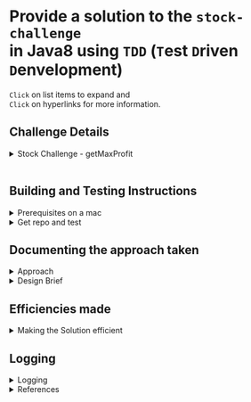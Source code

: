 # Provide a solution to the `stock-challenge`<br/> in Java8 using `TDD` (`T`est `D`riven `D`envelopment)

`Click` on list items to expand and<br/>
`Click` on hyperlinks for more information.

## Challenge Details

<details><summary>Stock Challenge - getMaxProfit</summary>
<br/>
This technical challenge is as much about clean, simple solution and code as it is about problem solving.
<br/>
<br/>
Suppose we could access yesterday's stock prices as a list, where:
<br/>
<br/>
The indices are the time in minutes past trade opening time, which was 10:00am local time.
The values are the price in dollars of the stock at that time.

So if the stock cost `$5` at `11:00am`, `stock_prices_yesterday[60] = 5`.

<br/>
Write an efficient function that takes an array of stock prices and returns the best profit could have been made from 1 purchase and 1 sale of 1 stock.

For example:

```java
int[] stockPrices = {10, 7, 5, 8, 11, 9};

Assert.assertEquals (6, getMaxProfit(stockPrices)); // returns 6 (buy at $5 sell at $11)
```

You must buy before you sell. You may not buy and sell in the same time step (at least 1 minute must pass).

Expectations

- Implement a solution in Java.
- Prove it works by creating unit tests that test the possible scenarios that the numbers could present.
- Include any comments that you think will be relevant to provide any context around the approach taken / solution developed.

</details>
<br/>

## Building and Testing Instructions

<details><summary>Prerequisites on a mac</summary>
<br/>

- Java 8 sdk
- Maven 3

```bash
$ java -version
java version "1.8.0_251"
Java(TM) SE Runtime Environment (build 1.8.0_251-b08)
Java HotSpot(TM) 64-Bit Server VM (build 25.251-b08, mixed mode)

$ export JAVA_HOME=`/usr/libexec/java_home -v "1.8*"`

$ mvn -v
Apache Maven 3.6.3 (cecedd343002696d0abb50b32b541b8a6ba2883f)
Maven home: /usr/local/Cellar/maven/3.6.3_1/libexec
Java version: 1.8.0_261, vendor: Oracle Corporation, runtime: /Library/Java/JavaVirtualMachines/jdk1.8.0_261.jdk/Contents/Home/jre
Default locale: en_AU, platform encoding: UTF-8
OS name: "mac os x", version: "10.15.4", arch: "x86_64", family: "mac"
```

- References
  - [Download latest java 8 sdk (jdk-8u261-macosx-x64.dmg)](https://www.oracle.com/au/java/technologies/javase/javase-jdk8-downloads.html)
  - [Installing Apache Maven](https://maven.apache.org/install.html)

</details>

<details><summary>Get repo and test</summary>

- Clone repository
- Maven package to build, package and test

```bash
$ git clone https://github.com/shawfire/stock-challenge.git

$ cd stock-challenge

$ mvn test
[INFO] Scanning for projects...
[INFO]
[INFO] ----------------< net.shawfire.stocks:stock-challenge >-----------------
[INFO] Building stock-challenge 1.0
[INFO] --------------------------------[ jar ]---------------------------------
[INFO]
[INFO] --- maven-resources-plugin:2.6:resources (default-resources) @ stock-challenge ---
[INFO] Using 'UTF-8' encoding to copy filtered resources.
[INFO] Copying 2 resources
[INFO]
[INFO] --- maven-compiler-plugin:3.8.1:compile (default-compile) @ stock-challenge ---
[INFO] Changes detected - recompiling the module!
[INFO] Compiling 1 source file to /Users/johnshaw/dev/stock-challenge/target/classes
[INFO]
[INFO] --- maven-resources-plugin:2.6:testResources (default-testResources) @ stock-challenge ---
[INFO] Using 'UTF-8' encoding to copy filtered resources.
[INFO] Copying 2 resources
[INFO]
[INFO] --- maven-compiler-plugin:3.8.1:testCompile (default-testCompile) @ stock-challenge ---
[INFO] Changes detected - recompiling the module!
[INFO] Compiling 1 source file to /Users/johnshaw/dev/stock-challenge/target/test-classes
[INFO]
[INFO] --- maven-surefire-plugin:2.12.4:test (default-test) @ stock-challenge ---
[INFO] Surefire report directory: /Users/johnshaw/dev/stock-challenge/target/surefire-reports

-------------------------------------------------------
 T E S T S
-------------------------------------------------------
Running net.shawfire.stocks.StockUtilsTest
0    [main] INFO  net.shawfire.stocks.StockUtils  - getMaxProfit([10, 7, 5, 8, 11, 9])
1    [main] INFO  net.shawfire.stocks.StockUtils  - getMaxProfit maxProfit: 6
getMaxProfit time for 0.1M data set: PT0.015667S
28   [main] INFO  net.shawfire.stocks.StockUtils  - getMaxProfit([2, 2, 3, 2, 3, 15, 41, 23, 44, 44, 42, 1, 44])
28   [main] INFO  net.shawfire.stocks.StockUtils  - getMaxProfit maxProfit: 42
29   [main] INFO  net.shawfire.stocks.StockUtils  - getMaxProfit([2, 1, 3, 2, 3])
30   [main] INFO  net.shawfire.stocks.StockUtils  - getMaxProfit maxProfit: 2
32   [main] INFO  net.shawfire.stocks.StockUtils  - getMaxProfit([10, 7, 5])
32   [main] INFO  net.shawfire.stocks.StockUtils  - getMaxProfit maxProfit: -5
34   [main] INFO  net.shawfire.stocks.StockUtils  - getMaxProfit([1, 2, 3, 3])
35   [main] INFO  net.shawfire.stocks.StockUtils  - getMaxProfit maxProfit: 2
37   [main] INFO  net.shawfire.stocks.StockUtils  - getMaxProfit([1, 2, 3, 4])
37   [main] INFO  net.shawfire.stocks.StockUtils  - getMaxProfit maxProfit: 3
38   [main] INFO  net.shawfire.stocks.StockUtils  - getMaxProfit([10, 7, 5, 8])
38   [main] INFO  net.shawfire.stocks.StockUtils  - getMaxProfit maxProfit: 1
39   [main] INFO  net.shawfire.stocks.StockUtils  - getMaxProfit([0, 7])
39   [main] ERROR net.shawfire.stocks.StockUtils  - There must be at least three elements in the array in order to calculate a profit.
Tests run: 9, Failures: 0, Errors: 0, Skipped: 0, Time elapsed: 0.226 sec

Results :

Tests run: 9, Failures: 0, Errors: 0, Skipped: 0

[INFO] ------------------------------------------------------------------------
[INFO] BUILD SUCCESS
[INFO] ------------------------------------------------------------------------
[INFO] Total time:  2.799 s
[INFO] Finished at: 2020-09-15T08:16:20+10:00
[INFO] ------------------------------------------------------------------------
```

</details>

## Documenting the approach taken

<details><summary>Approach</summary>

- Used a `TDD` (`T`est `D`riven `D`esign) Approach within IntelliJ IDEA
- Used `Java 8` and `Junit 4`
- Used Maven directory structure and a `pom.xml` to support command line build and test.
- Each feature and capability has a corresponding test due to the `TDD` approach that has been followed.
</details>

<details><summary>Design Brief</summary>

Find the maximum profit given a list of consecutive stock prices.

- Each element in the stockPrices array represents the dollar value at 10am plus the index value.
- The profit can only be calculated when the buy and sell are separated by more than one minute.
- The profit can't be calculated from consecutive stock prices.
- There must be a minimum of 3 values in the array in order to calculate a profit.

</details>

## Efficiencies made

<details><summary>Making the Solution efficient</summary>

- By finding the next buy stockPrice that is less than the last stockPrice used to calculate the last maxProfit. The efficiency gained was a timing of 0.059 seconds
  as apposed to 4.454 seconds for the initial version for a data set of 100,000 prices.
- By finding the next sell price that is higher than the last stockPrice used to calculate the last maxProfit. The efficiency gained was a timing of 0.0254 seconds as apposed to the above timing on a set of 100,000 prices.
- By reusing the maxSalePrice while it is still current when the maxBuyPrice has changed. The efficiency gained was a timing of 0.0025 seconds as apposed to the above timing on a set of 100,000 prices.

</details>

## Logging

<details><summary>Logging</summary>

- Added logging for monitoring.
- Change logging for tests in `src/test/resources/log4j.properties`
- The logging slows down the benchmark to `0.0156` seconds. Which is still lower than all the timing; except for the last efficiency that was made (which was `0.0025` seconds). Apart from monitoring logging is great aid for performance tuning based analysis of the logs.
- The benchmark test switches logging to `ERROR`, then restores the logger level.

```bash
# Set root logger level to INFO, DEBUG or ERROR and its only appender to A1.
log4j.rootLogger=INFO, A1
```

</details>

<details><summary>References</summary>

- [junit4 docs](https://junit.org/junit4/)
</details>
